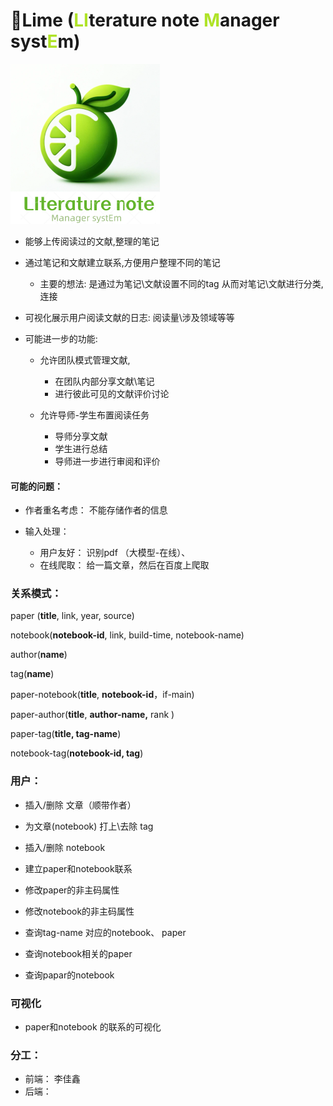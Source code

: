 # 🍋Lime  (<font color="#AFE328">LI</font>terature note <font color="#AFE328">M</font>anager syst<font color="#AFE328">E</font>m)

<img src="img/logo.png" alt="logo" style="zoom: 25%;" />





- 能够上传阅读过的文献,整理的笔记
- 通过笔记和文献建立联系,方便用户整理不同的笔记
  - 主要的想法: 是通过为笔记\文献设置不同的tag 从而对笔记\文献进行分类,连接

- 可视化展示用户阅读文献的日志: 阅读量\涉及领域等等
- 可能进一步的功能:
  - 允许团队模式管理文献,
    - 在团队内部分享文献\笔记
    - 进行彼此可见的文献评价讨论

  - 允许导师-学生布置阅读任务
    - 导师分享文献
    - 学生进行总结
    - 导师进一步进行审阅和评价








#### 可能的问题：

- 作者重名考虑： 不能存储作者的信息

- 输入处理：   

  - 用户友好： 识别pdf （大模型-在线）、 
  - 在线爬取： 给一篇文章，然后在百度上爬取

  

 



### 关系模式：

paper (**title**, link, year, source)

notebook(**notebook-id**, link, build-time, notebook-name)

author(**name**)

tag(**name**)

paper-notebook(**title**, **notebook-id**，if-main)

paper-author(**title**, **author-name,** rank )

paper-tag(**title, tag-name**)

notebook-tag(**notebook-id, tag**)



### 用户：

- 插入/删除  文章（顺带作者）

- 为文章(notebook)   打上\去除  tag

- 插入/删除 notebook

- 建立paper和notebook联系

  

- 修改paper的非主码属性
- 修改notebook的非主码属性



- 查询tag-name  对应的notebook、 paper
- 查询notebook相关的paper
- 查询papar的notebook





### 可视化

- paper和notebook 的联系的可视化

  





### 分工：

- 前端： 李佳鑫
- 后端：



